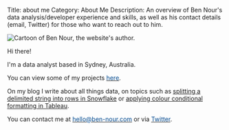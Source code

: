 Title: about me
Category: About Me
Description: An overview of Ben Nour's data analysis/developer experience and skills, as well as his contact details (email, Twitter) for those who want to reach out to him.

<!-- Google tag (gtag.js) -->
<script async src="https://www.googletagmanager.com/gtag/js?id=G-TFP90633KX"></script>
<script>
  window.dataLayer = window.dataLayer || [];
  function gtag(){dataLayer.push(arguments);}
  gtag('js', new Date());

  gtag('config', 'G-TFP90633KX');
</script>

![Cartoon of Ben Nour, the website's author.]({static}/images/BEN.jpg#float-left)

Hi there!

I'm a data analyst based in Sydney, Australia.

You can view some of my projects [<span style="color:#00498F;">here</span>](https://ben-nour.com/pages/projects.html).

On my blog I write about all things data, on topics such as [splitting a delimited string into rows in Snowflake](https://ben-nour.com/blog/splitting-a-delimited-string-column-into-rows-using-snowflake.html) or
[applying colour conditional formatting in Tableau](https://ben-nour.com/blog/applying-colour-conditional-formatting-to-individual-table-columns-in-tableau.html).

You can contact me at [<span style="color:#00498F;">hello@ben-nour.com</span>](mailto:hello@ben-nour.com) or via [<span style="color:#00498F;">Twitter</span>](https://twitter.com/benjamin_nour).
